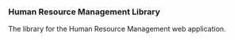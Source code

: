 ### Human Resource Management Library
The library for the Human Resource Management web application.
